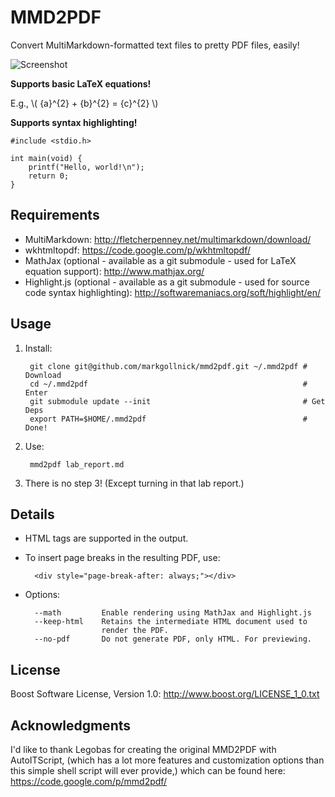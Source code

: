 MMD2PDF
=======

Convert MultiMarkdown-formatted text files to pretty PDF files, easily!

![Screenshot](http://content.screencast.com/users/markgollnick/folders/Jing/media/17e3c770-08d4-4daa-8575-682f7b22c482/mmd2pdf-screen-20130909230931.png)

**Supports basic LaTeX equations!**

E.g., \\( {a}^{2} + {b}^{2} = {c}^{2} \\)

**Supports syntax highlighting!**

    #include <stdio.h>

    int main(void) {
        printf("Hello, world!\n");
        return 0;
    }


Requirements
------------

* MultiMarkdown: <http://fletcherpenney.net/multimarkdown/download/>
* wkhtmltopdf: <https://code.google.com/p/wkhtmltopdf/>
* MathJax (optional - available as a git submodule - used for LaTeX equation
  support): <http://www.mathjax.org/>
* Highlight.js (optional - available as a git submodule - used for source code
  syntax highlighting): <http://softwaremaniacs.org/soft/highlight/en/>


Usage
-----

1. Install:

        git clone git@github.com/markgollnick/mmd2pdf.git ~/.mmd2pdf # Download
        cd ~/.mmd2pdf                                                # Enter
        git submodule update --init                                  # Get Deps
        export PATH=$HOME/.mmd2pdf                                   # Done!

2. Use:

        mmd2pdf lab_report.md

3. There is no step 3! (Except turning in that lab report.)


Details
-------

* HTML tags are supported in the output.

* To insert page breaks in the resulting PDF, use:

        <div style="page-break-after: always;"></div>

* Options:

        --math         Enable rendering using MathJax and Highlight.js
        --keep-html    Retains the intermediate HTML document used to
                       render the PDF.
        --no-pdf       Do not generate PDF, only HTML. For previewing.


License
-------

Boost Software License, Version 1.0: <http://www.boost.org/LICENSE_1_0.txt>


Acknowledgments
---------------

I'd like to thank Legobas for creating the original MMD2PDF with AutoITScript,
(which has a lot more features and customization options than this simple shell
script will ever provide,) which can be found here:
<https://code.google.com/p/mmd2pdf/>
